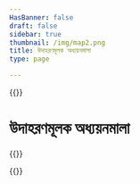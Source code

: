 ```yaml
---
HasBanner: false
draft: false
sidebar: true
thumbnail: /img/map2.png
title: উদাহরণমূলক অধ্যয়নমালা
type: page

---
```

{{<content-start >}}
# উদাহরণমূলক অধ্যয়নমালা
{{<usecases >}}

{{<content-end >}}
